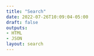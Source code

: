 ```yaml
---
title: "Search"
date: 2022-07-26T10:09:04-05:00
draft: false
outputs:
- HTML
- JSON
layout: search
---
```


